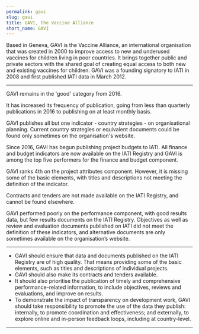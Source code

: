 ```yaml
---
permalink: gavi
slug: gavi
title: GAVI, the Vaccine Alliance
short_name: GAVI
---
```


Based in Geneva, GAVI is the Vaccine Alliance, an international organisation that was created in 2000 to improve access to new and underused vaccines for children living in poor countries. It brings together public and private sectors with the shared goal of creating equal access to both new and existing vaccines for children. GAVI was a founding signatory to IATI in 2008 and first published IATI data in March 2012.

---

GAVI remains in the 'good' category from 2016.

It has increased its frequency of publication, going from less than quarterly publications in 2016 to publishing on at least monthly basis. 

GAVI publishes all but one indicator - country strategies - on organisational planning. Current country strategies or equivalent documents could be found only sometimes on the organisation's website.

Since 2016, GAVI has begun publishing project budgets to IATI. All finance and budget indicators are now available on the IATI Registry and GAVI is among the top five performers for the finance and budget component.

GAVI ranks 4th on the project attributes component. However, it is missing some of the basic elements, with titles and descriptions not meeting the definition of the indicator.

Contracts and tenders are not made available on the IATI Registry, and cannot be found elsewhere.

GAVI performed poorly on the performance component, with good results data, but few results documents on the IATI Registry. Objectives as well as review and evaluation documents published on IATI did not meet the definition of these indicators, and alternative documents are only sometimes available on the organisation’s website.

---

 * GAVI should ensure that data and documents published on the IATI Registry are of high quality. That means providing some of the basic elements, such as titles and descriptions of individual projects.
 * GAVI should also make its contracts and tenders available.
 * It should also prioritise the publication of timely and comprehensive performance-related information, to include objectives, reviews and evaluations, and improve on results.
 * To demonstrate the impact of transparency on development work, GAVI should take responsibility to promote the use of the data they publish: internally, to promote coordination and effectiveness; and externally, to explore online and in-person feedback loops, including at country-level.

---
